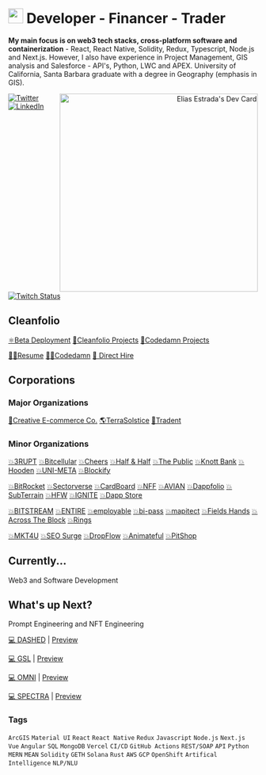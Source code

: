 # <img src="https://user-images.githubusercontent.com/61543012/202894820-0fadc8ce-22d9-4525-9162-26c1d21df479.png" height="30" width="30" align-items="center" justify-content="center" /> Developer - Financer - Trader
<p><strong>My main focus is on web3 tech stacks, cross-platform software and containerization</strong> - React, React Native, Solidity, Redux, Typescript, Node.js and Next.js. However, I also have experience in Project Management, GIS analysis and Salesforce - API's, Python, LWC and APEX. University of California, Santa Barbara graduate with a degree in Geography (emphasis in GIS).</p>
<div align="right">
  <a href="https://app.daily.dev/elicharlese">
      <img 
           src="https://api.daily.dev/devcards/190ad0df8bbf423487b08fe4439caae2.png?r=xa8" 
           width="400"
           align="right"
           alt="Elias Estrada's Dev Card"
      />
    </a>
</div>
<div align="left">
  <a href="https://twitter.com/coachcec">
    <img
      src="https://img.shields.io/twitter/follow/omBratteng?label=Twitter&logo=twitter&style=flat-square&color=7dbee3&logoColor=ffffff"
      alt="Twitter"
    />
  </a>
  <a href="https://www.linkedin.com/in/elicharlese/">
    <img
      src="https://img.shields.io/static/v1?logo=linkedin&style=flat-square&color=7dbee3&label=LinkedIn&message=%E2%98%86"
      alt="LinkedIn"
    />
  </a>
  <a href="https://www.twitch.tv/bangobongo17">
    <img 
      alt="Twitch Status" 
      src="https://img.shields.io/twitch/status/bangobongo17?color=7dbee3&logoColor=7dbee3&style=flat-square"
    >
  </a>
</div>

<!-- ![Metrics](https://raw.githubusercontent.com/elicharlese/github-metrics/github-metrics.svg)
![Notable contributions](https://raw.githubusercontent.com/elicharlese/elicharlese/github-metrics/notable.svg)
![Achievements](https://raw.githubusercontent.com/elicharlese/elicharlese/github-metrics/achievements.svg)

<!--[![@ombratteng's Holopin board](https://holopin.io/api/user/board?user=ombratteng)](https://holopin.io/@ombratteng) -->

## Cleanfolio

[⚛️Beta Deployment](https://cleanfolio.framer.website)
[📂Cleanfolio Projects](https://github.com/users/elicharlese/projects/10)
[📂Codedamn Projects](https://github.com/users/elicharlese/projects/11)

[👨‍💻Resume](https://www.canva.com/design/DAFWFDwArCI/T_M8S2HVb2ZFpwV9WxNclw/view?utm_content=DAFWFDwArCI&utm_campaign=designshare&utm_medium=link&utm_source=publishsharelink)
[👨‍💻Codedamn](https://codedamn.com/user/eliasestradac)
[👋 Direct Hire](https://www.upwork.com/workwith/coachcec)

## Corporations
### Major Organizations
[🛒Creative E-commerce Co.](https://github.com/Creative-Ecommerce-Co)
[🌎TerraSolstice](https://github.com/TerraSolstice)
[🔐Tradent](https://github.com/Tradent)

### Minor Organizations
[💥3RUPT](https://github.com/Tradent/3rupt)
[💥Bitcellular](https://github.com/Tradent/bitcellular)
[💥Cheers](https://cleanfolio.framer.website/cheers)
[💥Half & Half](https://cleanfolio.framer.website/half-half)
[💥The Public](https://cleanfolio.framer.website/the-public)
[💥Knott Bank](https://cleanfolio.framer.website/knott-bank)
[💥Hooden](https://cleanfolio.framer.website/hooden)
[💥UNI-META](https://cleanfolio.framer.website/uni-meta)
[💥Blockify](https://cleanfolio.framer.website/blockify)

[💥BitRocket](https://cleanfolio.framer.website/bitrocket)
[💥Sectorverse](https://cleanfolio.framer.website/sectorverse)
[💥CardBoard](https://cleanfolio.framer.website/cardboard)
[💥NFF](https://cleanfolio.framer.website/nff)
[💥AVIAN](https://cleanfolio.framer.website/avian)
[💥Dappfolio](https://cleanfolio.framer.website/dappfolio)
[💥SubTerrain](https://cleanfolio.framer.website/subterrain)
[💥HFW](https://cleanfolio.framer.website/hfw)
[💥IGNITE](https://cleanfolio.framer.website/ignite)
[💥Dapp Store](https://cleanfolio.framer.website/dapp-store)

[💥BITSTREAM](https://cleanfolio.framer.website/bitstream)
[💥ENTIRE](https://cleanfolio.framer.website/entire)
[💥employable](https://cleanfolio.framer.website/employable)
[💥bi-pass](https://cleanfolio.framer.website/bipass)
[💥mapitect](https://cleanfolio.framer.website/mapitect)
[💥Fields Hands](https://cleanfolio.framer.website/field-hands)
[💥Across The Block](https://cleanfolio.framer.website/across-the-block)
[💥Rings](https://cleanfolio.framer.website/rings)

[💥MKT4U](https://market4u.framer.ai/)
[💥SEO Surge](https://market4u.framer.ai/)
[💥DropFlow](https://market4u.framer.ai/)
[💥Animateful](https://market4u.framer.ai/)
[💥PitShop](https://market4u.framer.ai/)

## Currently...
Web3 and Software Development

## What's up Next?
Prompt Engineering and NFT Engineering

[💻 DASHED](https://github.com/elicharlese/DASHED) | [Preview](https://dashed.framer.ai/)

[💻 GSL](https://github.com/elicharlese/GSL) | [Preview](https://gsl.framer.ai/)

[💻 OMNI](https://github.com/elicharlese/OMNI) | [Preview](https://omni.framer.ai/)

[💻 SPECTRA](https://github.com/elicharlese/SPECTRA) | [Preview](https://spectra.framer.ai/)

### Tags
`ArcGIS` `Material UI` `React` `React Native` `Redux` `Javascript` `Node.js` `Next.js` `Vue` `Angular` `SQL` `MongoDB` `Vercel` `CI/CD` `GitHub Actions` `REST/SOAP` `API` `Python` `MERN` `MEAN` `Solidity` `GETH` `Solana` `Rust` `AWS` `GCP` `OpenShift` `Artifical Intelligence` `NLP/NLU`
